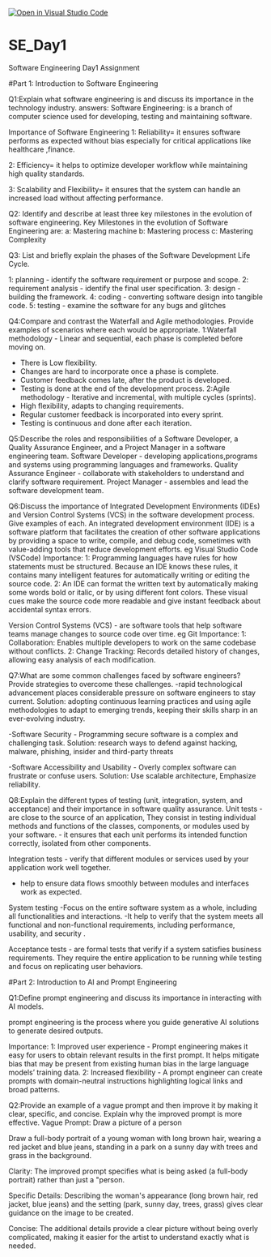 [![Open in Visual Studio Code](https://classroom.github.com/assets/open-in-vscode-2e0aaae1b6195c2367325f4f02e2d04e9abb55f0b24a779b69b11b9e10269abc.svg)](https://classroom.github.com/online_ide?assignment_repo_id=18401065&assignment_repo_type=AssignmentRepo)
# SE_Day1
Software Engineering Day1 Assignment

#Part 1: Introduction to Software Engineering

Q1:Explain what software engineering is and discuss its importance in the technology industry.
answers:
Software Engineering: is a branch of computer science used for developing, testing and maintaining software.

Importance of Software Engineering
1: Reliability= it ensures software performs as expected without bias especially for critical applications like healthcare ,finance. 

2: Efficiency= it helps to optimize developer workflow while maintaining high quality standards.
 
3: Scalability and Flexibility= it ensures that the system can handle an increased load without affecting performance.



Q2: Identify and describe at least three key milestones in the evolution of software engineering.
Key Milestones in the evolution of Software Engineering are:
a: Mastering machine
b: Mastering process
c: Mastering Complexity

Q3: List and briefly explain the phases of the Software Development Life Cycle.

1: planning - identify the software requirement or purpose and scope.
2: requirement analysis - identify the final user specification. 
3: design - building the framework. 
4: coding - converting software design into tangible code.
5: testing - examine the software for any bugs and glitches

Q4:Compare and contrast the Waterfall and Agile methodologies. Provide examples of scenarios where each would be appropriate.
 1:Waterfall methodology - Linear and sequential, each phase is completed before moving on. 
- There is Low flexibility.
- Changes are hard to incorporate once a phase is complete.
- Customer feedback comes late, after the product is developed.
- Testing is done at the end of the development process.
  2:Agile methodology - Iterative and incremental, with multiple cycles (sprints). 
- High flexibility, adapts to changing requirements. 
- Regular customer feedback is incorporated into every sprint. 
- Testing is continuous and done after each iteration.



Q5:Describe the roles and responsibilities of a Software Developer, a Quality Assurance Engineer, and a Project Manager in a software engineering team.
Software Developer - developing applications,programs and systems using programming languages and frameworks.
Quality Assurance Engineer - collaborate with stakeholders to understand and clarify software requirement.
Project Manager - assembles and lead the software development team.

Q6:Discuss the importance of Integrated Development Environments (IDEs) and Version Control Systems (VCS) in the software development process. Give examples of each.
An integrated development environment (IDE) is a software platform that facilitates the creation of other software applications by providing a space to write, compile, and debug code, sometimes with value-adding tools that reduce development efforts. eg Visual Studio Code (VSCode)
Importance:
1: Programming languages have rules for how statements must be structured. Because an IDE knows these rules, it contains many intelligent features for automatically writing or editing the source code.
2: An IDE can format the written text by automatically making some words bold or italic, or by using different font colors. These visual cues make the source code more readable and give instant feedback about accidental syntax errors.

Version Control Systems (VCS) - are software tools that help software teams manage changes to source code over time. eg Git
Importance:
1: Collaboration: Enables multiple developers to work on the same codebase without conflicts.
2: Change Tracking: Records detailed history of changes, allowing easy analysis of each modification. 

Q7:What are some common challenges faced by software engineers? Provide strategies to overcome these challenges.
-rapid technological advancement places considerable pressure on software engineers to stay current.
 Solution: adopting continuous learning practices and using agile methodologies to adapt to emerging trends, keeping their skills sharp in an ever-evolving industry.

-Software Security - Programming secure software is a complex and challenging task. 
Solution: research ways to defend against hacking, malware, phishing, insider and third-party threats

-Software Accessibility and Usability - Overly complex software can frustrate or confuse users. 
Solution: Use scalable architecture, Emphasize reliability.

Q8:Explain the different types of testing (unit, integration, system, and acceptance) and their importance in software quality assurance.
Unit tests - are close to the source of an application, They consist in testing individual methods and functions of the classes, components, or modules used by your software. - it ensures that each unit performs its intended function correctly, isolated from other components.

 Integration tests - verify that different modules or services used by your application work well together.
 - help to ensure data flows smoothly between modules and interfaces work as expected.
 
 System testing -Focus on the entire software system as a whole, including all functionalities and interactions.
 -It help to verify that the system meets all functional and non-functional requirements, including performance, usability, and security .

Acceptance tests - are formal tests that verify if a system satisfies business requirements. They require the entire application to be running while testing and focus on replicating user behaviors. 


#Part 2: Introduction to AI and Prompt Engineering


Q1:Define prompt engineering and discuss its importance in interacting with AI models.
 
prompt engineering  is the process where you guide generative AI solutions to generate desired outputs.

Importance:
1: Improved user experience - Prompt engineering makes it easy for users to obtain relevant results in the first prompt. It helps mitigate bias that may be present from existing human bias in the large language models’ training data.
2: Increased flexibility - A prompt engineer can create prompts with domain-neutral instructions highlighting logical links and broad patterns.

Q2:Provide an example of a vague prompt and then improve it by making it clear, specific, and concise. Explain why the improved prompt is more effective.
Vague Prompt: Draw a picture of a person

Draw a full-body portrait of a young woman with long brown hair, wearing a red jacket and blue jeans, standing in a park on a sunny day with trees and grass in the background.

Clarity: The improved prompt specifies what is being asked (a full-body portrait) rather than just a "person.

Specific Details: Describing the woman's appearance (long brown hair, red jacket, blue jeans) and the setting (park, sunny day, trees, grass) gives clear guidance on the image to be created.

Concise: The additional details provide a clear picture without being overly complicated, making it easier for the artist to understand exactly what is needed.

